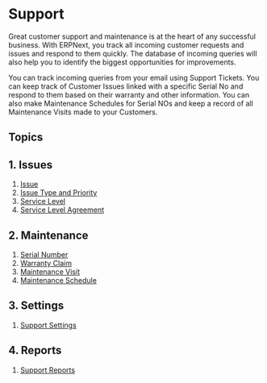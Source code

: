 <!-- add-breadcrumbs -->
# Support

Great customer support and maintenance is at the heart of any successful business. With ERPNext, you track all incoming customer requests and issues and respond to them quickly. The database of incoming queries will also help you to identify the biggest opportunities for improvements.

You can track incoming queries from your email using Support
Tickets. You can keep track of Customer Issues linked with a specific
Serial No and respond to them based on their warranty and other information.
You can also make Maintenance Schedules for Serial NOs and keep a record of all Maintenance Visits made to your Customers.

## Topics

## 1. Issues
1. [Issue](/docs/user/manual/en/support/issue)
1. [Issue Type and Priority](/docs/user/manual/en/support/issue-type-and-priority)
1. [Service Level](/docs/user/manual/en/support/service-level)
1. [Service Level Agreement](/docs/user/manual/en/support/service-level-agreement)

## 2. Maintenance
1. [Serial Number](/docs/user/manual/en/stock/serial-no)
1. [Warranty Claim](/docs/user/manual/en/support/warranty-claim)
1. [Maintenance Visit](/docs/user/manual/en/support/maintenance-visit)
1. [Maintenance Schedule](/docs/user/manual/en/support/maintenance-schedule)

## 3. Settings
1. [Support Settings](/docs/user/manual/en/support/support-settings)

## 4. Reports
1. [Support Reports](/docs/user/manual/en/support/support_reports)
